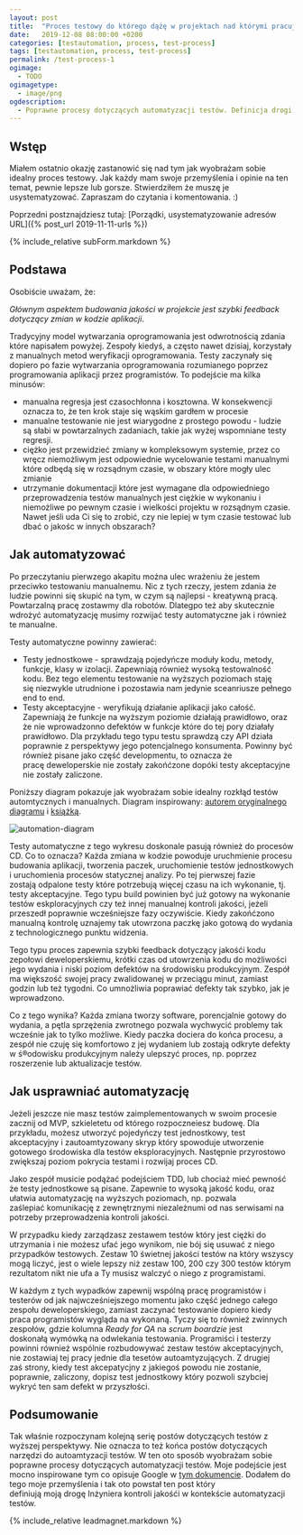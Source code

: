 ```yaml
---
layout: post
title:  "Proces testowy do którego dążę w projektach nad którymi pracuję"
date:   2019-12-08 08:00:00 +0200
categories: [testautomation, process, test-process]
tags: [testautomation, process, test-process]
permalink: /test-process-1
ogimage:
  - TODO
ogimagetype:
  - image/png
ogdescription:
  - Poprawne procesy dotyczących automatyzacji testów. Definicja drogi Inżyniera kontroli jakośći w kontekście automatyzacji testów
---
```


## Wstęp

Miałem ostatnio okazję zastanowić się nad tym jak wyobrażam sobie idealny proces testowy. Jak każdy mam swoje przemyślenia i opinie na ten temat, pewnie lepsze lub gorsze. Stwierdziłem że muszę je usystematyzować. Zapraszam do czytania i komentowania. :)

Poprzedni postznajdziesz tutaj: [Porządki, usystematyzowanie adresów URL]({% post_url 2019-11-11-urls %})

{% include_relative subForm.markdown %}

## Podstawa

Osobiście uważam, że:

_Głównym aspektem budowania jakości w projekcie jest szybki feedback dotyczący zmian w kodzie aplikacji_.

Tradycyjny model wytwarzania oprogramowania jest odwrotnością zdania które napisałem powyżej. Zespoły kiedyś, a często nawet dzisiaj, korzystały z manualnych metod weryfikacji oprogramowania. Testy zaczynały się dopiero po fazie wytwarzania oprogramowania rozumianego poprzez programowania aplikacji przez programistów. To podejście ma kilka minusów:

* manualna regresja jest czasochłonna i kosztowna. W konsekwencji oznacza to, że ten krok staje się wąskim gardłem w procesie
* manualne testowanie nie jest wiarygodne z prostego powodu - ludzie są słabi w powtarzalnych zadaniach, takie jak wyżej wspomniane testy regresji.
* ciężko jest przewidzieć zmiany w kompleksowym systemie, przez co wręcz niemożliwym jest odpowiednie wycelowanie testami manualnymi które odbędą się w rozsądnym czasie, w obszary które mogły ulec zmianie
* utrzymanie dokumentacji które jest wymagane dla odpowiedniego przeprowadzenia testów manualnych jest ciężkie w wykonaniu i niemożliwe po pewnym czasie i wielkości projektu w rozsądnym czasie. Nawet jeśli uda Ci się to zrobić, czy nie lepiej w tym czasie testować lub dbać o jakośc w innych obszarach?

## Jak automatyzować

Po przeczytaniu pierwzego akapitu można ulec wrażeniu że jestem przeciwko testowaniu manualnemu. Nic z tych rzeczy, jestem zdania że ludzie powinni się skupić na tym, w czym są najlepsi - kreatywną pracą. Powtarzalną pracę zostawmy dla robotów. Dlategpo też aby skutecznie wdrożyć automatyzację musimy rozwijać testy automatyczne jak i również te manualne.

Testy automatyczne powinny zawierać:

* Testy jednostkowe - sprawdzają pojedyńcze moduły kodu, metody, funkcje, klasy w izolacji. Zapewniają również wysoką testowalność kodu. Bez tego elementu testowanie na wyższych poziomach staję się niezwykle utrudnione i pozostawia nam jedynie sceanriusze pełnego end to end.
* Testy akceptacyjne - weryfikują działanie aplikacji jako całość. Zapewniają że funkcje na wyższym poziomie działają prawidłowo, oraz że nie wprowadzonno defektów w funkcje które do tej pory działały prawidłowo. Dla przykładu tego typu testu sprawdzą czy API działa poprawnie z perspektywy jego potencjalnego konsumenta. Powinny być również pisane jako część developmentu, to oznacza że pracę deweloperskie nie zostały zakońćzone dopóki testy akceptacyjne nie zostały zaliczone.

Poniższy diagram pokazuje jak wyobrażam sobie idealny rozkłąd testów automtycznych i manualnych. Diagram inspirowany: [autorem oryginalnego diagramu](http://www.exampler.com/old-blog/2003/08/22/#agile-testing-project-2)
 i [książką](https://books.google.pl/books/about/Agile_Testing.html?id=68_lhPvoKS8C&redir_esc=y).

![automation-diagram](https://firebasestorage.googleapis.com/v0/b/marcinstanek-a2c3b.appspot.com/o/2019-12-08-how-tests-process-should-looks-liks%2Fwykres.png?alt=media&token=118b6508-5354-4602-af07-fa9f49911954)

Testy automatyczne z tego wykresu doskonale pasują również do procesów CD. Co to oznacza? Każda zmiana w kodzie powoduje uruchmienie procesu budowania aplikacji, tworzenia paczek, uruchomienie testów jednostkowych i uruchomienia procesów statycznej analizy. Po tej pierwszej fazie zostają odpalone testy które potrzebują więcej czasu na ich wykonanie, tj. testy akceptacyjne. Tego typu build powinien być już gotowy na wykonanie testów eskploracyjnych czy też innej manualnej kontroli jakości, jeżeli przeszedł poprawnie wcześniejsze fazy oczywiście. Kiedy zakońćzono manualną kontrolę uznajemy tak utowrzona paczkę jako gotową do wydania z technologicznego punktu widzenia.

Tego typu proces zapewnia szybki feedback dotyczący jakośći kodu zepołowi deweloperskiemu, krótki czas od utowrzenia kodu do możliwości jego wydania i niski poziom defektów na środowisku produkcyjnym. Zespół ma większość swojej pracy zwalidowanej w przeciągu minut, zamiast godzin lub też tygodni. Co umnożliwia poprawiać defekty tak szybko, jak je wprowadzono. 

Co z tego wynika? Każda zmiana tworzy software, porencjalnie gotowy do wydania, a pętla sprzężenia zwrotnego pozwala wychwycić problemy tak wcześnie jak to tylko możliwe. Kiedy paczka dociera do końca procesu, a zespół nie czuję się komfortowo z jej wydaniem lub zostają odkryte defekty w ś®odowisku produkcyjnym należy ulepszyć proces, np. poprzez roszerzenie lub aktualizacje testów.

## Jak usprawniać automatyzację

Jeżeli jeszcze nie masz testów zaimplementowanych w swoim procesie zacznij od MVP, szkieletetu od którego rozpoczneiesz budowę. Dla przykładu, możesz utworzyć pojedyńczy test jednostkowy, test akceptacyjny i zautoamtyzowany skryp który spowoduje utworzenie gotowego środowiska dla testów eksploracyjnych. Następnie przyrostowo zwiększaj poziom pokrycia testami i rozwijaj proces CD.

Jako zespół musicie podążać podejściem TDD, lub chociaż mieć pewność że testy jednostkowe są pisane. Zapewnie to wysoką jakość kodu, oraz ułatwia automatyzację na wyższych poziomach, np. pozwala zaślepiać komunikację z zewnętrznymi niezależnumi od nas serwisami na potrzeby przeprowadzenia kontroli jakości.

W przypadku kiedy zarządzasz zestawem testów który jest ciężki do utrzymania i nie możesz ufać jego wynikom, nie bój się usuwać z niego przypadków testowych. Zestaw 10 świetnej jakości testów na który wszyscy mogą liczyć, jest o wiele lepszy niż zestaw 100, 200 czy 300 testów którym rezultatom nikt nie ufa a Ty musisz walczyć o niego z programistami.

W każdym z tych wypadków zapewnij wspólną pracę programistów i testerów od jak najwcześniejszego momentu jako część jednego całego zespołu deweloperskiego, zamiast zaczynać testowanie dopiero kiedy praca programistów wygląda na wykonaną. Tyczy się to również zwinnych zespołów, gdzie kolumna _Ready for QA_ na _scrum boardzie_ jest doskonałą wymówką na odwlekania testowania. Programiści i testerzy powinni również wspólnie rozbudowywać zestaw testów akceptacyjnych, nie zostawiaj tej pracy jednie dla tesetów autoamtyzujących. Z drugiej zaś strony, kiedy test akcepatycjny z jakiegoś powodu nie zostanie, poprawnie, zaliczony, dopisz test jednostkowy który pozwoli szybciej wykryć ten sam defekt w przyszłości.

## Podsumowanie

Tak właśnie rozpoczynam kolejną serię postów dotyczących testów z wyższej perspektywy. Nie oznacza to też końca postów dotyczących narzędzi do autoamtyzacji testów.
W ten oto sposób wyobrażam sobie poprawne procesy dotyczących automatyzacji testów. Moje podejście jest mocno inspirowane tym co opisuje Google w [tym dokumencie](https://cloud.google.com/solutions/devops/devops-tech-test-automation). Dodałem do tego moje przemyślenia i tak oto powstał ten post który definiują moją drogę Inżyniera kontroli jakośći w kontekście automatyzacji testów.

{% include_relative leadmagnet.markdown %}